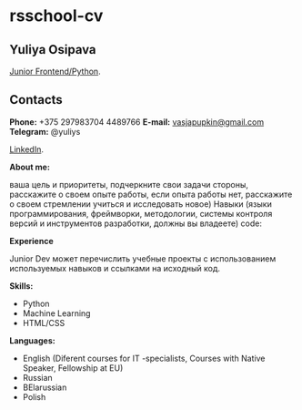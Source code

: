 # rsschool-cv

## Yuliya Osipava

[Junior Frontend/Python](https://pages.github.com/).


## Contacts

**Phone:** +375 297983704 4489766
**E-mail:** vasjapupkin@gmail.com
**Telegram:** @yuliys

[LinkedIn](https://pages.github.com/).

**About me:**

ваша цель и приоритеты, подчеркните свои задачи стороны, расскажите о своем опыте работы, если опыта работы нет, расскажите о своем стремлении учиться и исследовать новое)
Навыки (языки программирования, фреймворки, методологии, системы контроля версий и инструментов разработки, должны вы владеете)
code:

**Experience**

Junior Dev может перечислить учебные проекты с использованием используемых навыков и ссылками на исходный код.

**Skills:**
- Python
- Machine Learning
- HTML/CSS

**Languages:**
- English (Diferent courses for IT -specialists, Courses with Native Speaker, Fellowship at EU)
- Russian
- BElarussian
- Polish
